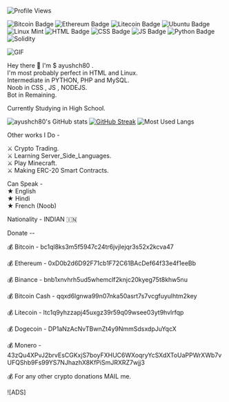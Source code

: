 ![Profile Views](https://komarev.com/ghpvc/?username=ayushch80)


![Bitcoin Badge](https://img.shields.io/badge/Bitcoin-000000?style=for-the-badge&logo=bitcoin&logoColor=black)
![Ethereum Badge](https://img.shields.io/badge/Ethereum-3C3C3D?style=for-the-badge&logo=Ethereum&logoColor=white)
![Litecoin Badge](https://img.shields.io/badge/Litecoin-A6A9AA?style=for-the-badge&logo=Litecoin&logoColor=white)
![Ubuntu Badge](https://img.shields.io/badge/Ubuntu-E95420?style=for-the-badge&logo=ubuntu&logoColor=white)
![Linux Mint](https://img.shields.io/badge/Linux_Mint-87CF3E?style=for-the-badge&logo=linux-mint&logoColor=white)
![HTML Badge](https://img.shields.io/badge/HTML5-E34F26?style=for-the-badge&logo=html5&logoColor=white)
![CSS Badge](https://img.shields.io/badge/CSS3-1572B6?style=for-the-badge&logo=css3&logoColor=white)
![JS Badge](https://img.shields.io/badge/JavaScript-323330?style=for-the-badge&logo=javascript&logoColor=F7DF1E)
![Python Badge](https://img.shields.io/badge/Python-FFD43B?style=for-the-badge&logo=python&logoColor=blue)
![Solidity](https://img.shields.io/badge/Solidity-e6e6e6?style=for-the-badge&logo=solidity&logoColor=black)

![GIF](http://ayushch80.me/ch.gif)

Hey there 🙋 I'm $ ayushch80 .    
 I'm most probably perfect in HTML and Linux.    
 Intermediate in PYTHON, PHP and MySQL.    
 Noob in CSS , JS , NODEJS.    
 Bot in Remaining.    


 Currently Studying in High School.

![ayushch80's GitHub stats](https://github-readme-stats.vercel.app/api?username=ayushch80&count_private=true)
[![GitHub Streak](https://github-readme-streak-stats.herokuapp.com/?user=ayushch80)](https://git.io/streak-stats)
![Most Used Langs](https://github-readme-stats.vercel.app/api/top-langs/?username=ayushch80)

 
Other works I Do -

⚔️ Crypto Trading.   
⚔️ Learning Server_Side_Languages.   
⚔️ Play Minecraft.  
⚔️ Making ERC-20 Smart Contracts.  



 Can Speak -   
 ★ English     
 ★ Hindi     
 ★ French (Noob)   


 Nationality - INDIAN 🇮🇳


 Donate --

  
  💰 Bitcoin - bc1ql8ks3m5f5947c24tr6jvjlejqr3s52x2kcva47

  💰 Ethereum - 0xD0b2d6D92F71cb1F72C61BAcDef64f33e4f1eeBb

  💰 Binance - bnb1xnvhrh5ud5whemclf2knjc20kyeg75t8khw5nu

  💰 Bitcoin Cash - qqxd6lgnwa99n07nka50asrt7s7vcgfuyulhtm2key

  💰 Litecoin - ltc1q9yhzzapj45uxgz39r59q09wsee03yt9hvlrfqp

  💰 Dogecoin - DP1aNzAcNvTBwnZt4y9NmmSdsxdpJuYqcX

  💰 Monero - 
43zQu4XPvJ2brvEsCGKxjS7boyFXHUC6WXoqryYcSXdXToUaPPWrXWb7vUFQShb9Fs99YS7NJhazhX8KfPiSmJRXRZ7wjj3
  
  💰 For any other crypto donations MAIL me.



![ADS]
